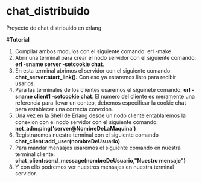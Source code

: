 # chat_distribuido
Proyecto de chat distribuido en erlang

#**Tutorial**
1. Compilar ambos modulos con el siguiente comando: erl -make
2. Abrir una terminal para crear el nodo servidor con el siguiente comando: **erl -sname server -setcookie chat**.
3. En esta terminal abrimos el servidor con el siguiente comando: **chat_server:start_link().** Con eso ya estaremos listo para recibir usarios.
4. Para las terminales de los clientes usaremos el siguinete comando: **erl -sname client1 -setcookie chat**.
   El numero del cliente es meramente una referencia para llevar un conteo, debemos especificar la cookie chat para establecer una correcta conexion.
5. Una vez en la Shell de Erlang desde un nodo cliente entablaremos la conexion con el nodo servidor con el siguiente comando:
   **net_adm:ping('server@NombreDeLaMaquina')**
6. Registraremos nuestra terminal con el siguiente comando **chat_client:add_user(nombreDeUsuario)**
7. Para mandar mensajes usaremos el siguiente comando en nuestra terminal cliente:
   **chat_client:send_message(nombreDeUsuario,"Nuestro mensaje")**
8. Y con ello podremos ver nuestros mensajes en nuestra terminal servidor.
